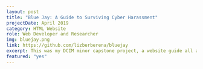 ```yaml
---
layout: post
title: "Blue Jay: A Guide to Surviving Cyber Harassment"
projectDate: April 2019
category: HTML Website
role: Web Developer and Researcher
img: bluejay.png
link: https://github.com/lizberberena/bluejay
excerpt: This was my DCIM minor capstone project, a website guide all about cyber harassment and how to survive it, including helpful resources and the stories of some notable victims. As a joke, I replicated the design of the Kiwi Farms forum, a site infamous for being labeled by media outlets as "the Web’s biggest community of stalkers".
featured: "yes"
---
```



